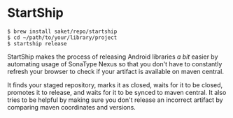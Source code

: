 # StartShip

```
$ brew install saket/repo/startship
$ cd ~/path/to/your/library/project
$ startship release
```

StartShip makes the process of releasing Android libraries _a bit_ easier by automating usage of SonaType Nexus so that you don't have to constantly refresh your browser to check if your artifact is available on maven central. 

It finds your staged repository, marks it as closed, waits for it to be closed, promotes it to release, and waits for it to be synced to maven central. It also tries to be helpful by making sure you don't release an incorrect artifact by comparing maven coordinates and versions.

